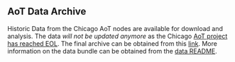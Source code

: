 ## AoT Data Archive

Historic Data from the Chicago AoT nodes are available for download and analysis. The data *will not be updated anymore* as the Chicago [AoT project has reached EOL](http://arrayofthings.github.io/). The final archive can be obtained from this [link](http://www.mcs.anl.gov/research/projects/waggle/downloads/datasets/index.php). More information on the data bundle can be obtained from the [data README](https://github.com/waggle-sensor/waggle/blob/master/data/README.md).
